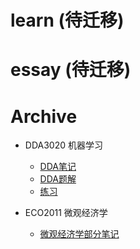 
# learn (待迁移)
# essay (待迁移)
# Archive
- DDA3020 机器学习
  - [DDA笔记](/path/to/essay/Archive/CSC3020机器学习/DDA3020.md)
  - [DDA题解](/path/to/essay/Archive/CSC3020机器学习/DDA3020作业讲解.md)
  - [练习](/path/to/essay/Archive/CSC3020机器学习/practice.pdf)
- ECO2011 微观经济学
  - [微观经济学部分笔记](/path/to/essay/Archive/ECO2011微观经济学/ECO2011.md)



  <style>
    /* 自定义侧边栏标题样式 */
    .sidebar-title {
      font-size: 20px;
      font-weight: bold;
      color: #4CAF50;
      background-color: #E8F5E9;
      padding: 10px;
      margin-top: 1em;
    }
    .sidebar-subtitle {
      font-size: 18px;
      font-weight: bold;
      color: #FF9800;
      background-color: #FFF3E0;
      padding: 8px;
      margin-top: 0.75em;
    }
    .sidebar-subtitle2 {
      font-size: 16px;
      font-weight: bold;
      color: #2196F3;
      background-color: #E3F2FD;
      padding: 6px;
      margin-top: 0.5em;
    }

    /* 以下是侧边栏(自定义) */
    aside.sidebar ul li {
      margin: 0;
      position: relative;
    }

    aside.sidebar ul li ul {
      margin: 6px 0;
    }

    aside.sidebar ul li p {
      padding-left: 22px;
      font-size: 18px;
      font-weight: normal;
    }

    aside.sidebar ul li a {
      line-height: 35px;
      font-size: 14px; /* 导航栏字体大小 */
      padding: 3px 0 3px 22px;
    }

    aside.sidebar ul li.active > a {
      font-size: 16px !important;
    }

    aside.sidebar ul li.active > a:before {
      content: '' !important;
      position: absolute !important;
      margin: 0 !important;
      width: 10px !important;
      height: 10px !important;
      top: 15px !important;
      left: 0px !important;
      border-radius: 50% !important;
      background-color: #fed24a !important;
      box-shadow: 0 0 0 3px rgba(254, 210, 74, 0.4) !important;
    }
  </style>

